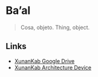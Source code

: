 # Ba’al

> Cosa, objeto. Thing, object.

## Links

- [XunanKab Google Drive](https://drive.google.com/drive/folders/10E7w4uWseHjPriCD1uFH_HESddpgBeF2?usp=sharing)
- [XunanKab Architecture Device](https://docs.google.com/document/d/1KC5pMvnQGR6Q5Isv04f09mMQqSTflUg_0u5NQQDns00/edit?usp=sharing)
